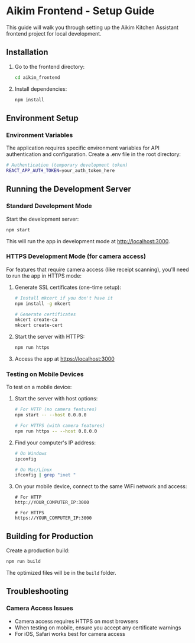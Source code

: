 # Aikim Frontend - Setup Guide

This guide will walk you through setting up the Aikim Kitchen Assistant frontend project for local development.

## Installation

1. Go to the frontend directory:

   ```bash
   cd aikim_frontend
   ```

2. Install dependencies:
   ```bash
   npm install
   ```

## Environment Setup

### Environment Variables

The application requires specific environment variables for API authentication and configuration. Create a .env file in the root directory:

```bash
# Authentication (temporary development token)
REACT_APP_AUTH_TOKEN=your_auth_token_here
```

## Running the Development Server

### Standard Development Mode

Start the development server:

```bash
npm start
```

This will run the app in development mode at [http://localhost:3000](http://localhost:3000).

### HTTPS Development Mode (for camera access)

For features that require camera access (like receipt scanning), you'll need to run the app in HTTPS mode:

1. Generate SSL certificates (one-time setup):

   ```bash
   # Install mkcert if you don't have it
   npm install -g mkcert

   # Generate certificates
   mkcert create-ca
   mkcert create-cert
   ```

2. Start the server with HTTPS:

   ```bash
   npm run https
   ```

3. Access the app at [https://localhost:3000](https://localhost:3000)

### Testing on Mobile Devices

To test on a mobile device:

1. Start the server with host options:

   ```bash
   # For HTTP (no camera features)
   npm start -- --host 0.0.0.0

   # For HTTPS (with camera features)
   npm run https -- --host 0.0.0.0
   ```

2. Find your computer's IP address:

   ```bash
   # On Windows
   ipconfig

   # On Mac/Linux
   ifconfig | grep "inet "
   ```

3. On your mobile device, connect to the same WiFi network and access:

   ```
   # For HTTP
   http://YOUR_COMPUTER_IP:3000

   # For HTTPS
   https://YOUR_COMPUTER_IP:3000
   ```

## Building for Production

Create a production build:

```bash
npm run build
```

The optimized files will be in the `build` folder.

## Troubleshooting

### Camera Access Issues

- Camera access requires HTTPS on most browsers
- When testing on mobile, ensure you accept any certificate warnings
- For iOS, Safari works best for camera access
